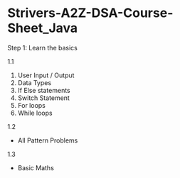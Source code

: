 # Strivers-A2Z-DSA-Course-Sheet_Java

Step 1: Learn the basics

1.1 
1. User Input / Output		
2. Data Types		
3. If Else statements		
4. Switch Statement		
5. For loops		
6. While loops
   
1.2
- All Pattern Problems

1.3
- Basic Maths

